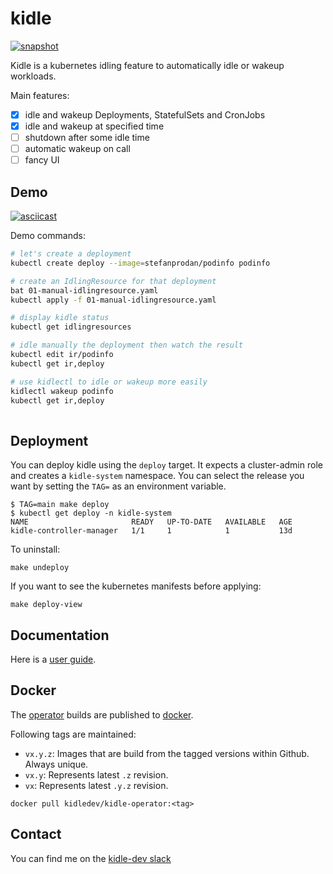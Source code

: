 # kidle

[![snapshot](https://github.com/kidle-dev/kidle/actions/workflows/snapshot.yaml/badge.svg)](https://github.com/kidle-dev/kidle/actions/workflows/snapshot.yaml)

Kidle is a kubernetes idling feature to automatically idle or wakeup workloads.

Main features:

- [x] idle and wakeup Deployments, StatefulSets and CronJobs
- [x] idle and wakeup at specified time
- [ ] shutdown after some idle time
- [ ] automatic wakeup on call
- [ ] fancy UI

## Demo

[![asciicast](https://asciinema.org/a/ucJjxq0BmygzZdjTozNgbbf6o.svg)](https://asciinema.org/a/ucJjxq0BmygzZdjTozNgbbf6o)

Demo commands:
```bash
# let's create a deployment
kubectl create deploy --image=stefanprodan/podinfo podinfo

# create an IdlingResource for that deployment
bat 01-manual-idlingresource.yaml
kubectl apply -f 01-manual-idlingresource.yaml

# display kidle status
kubectl get idlingresources

# idle manually the deployment then watch the result
kubectl edit ir/podinfo
kubectl get ir,deploy

# use kidlectl to idle or wakeup more easily
kidlectl wakeup podinfo
kubectl get ir,deploy
 
```

## Deployment

You can deploy kidle using the `deploy` target. 
It expects a cluster-admin role and creates a `kidle-system` namespace.
You can select the release you want by setting the `TAG=` as an environment variable.

```
$ TAG=main make deploy
$ kubectl get deploy -n kidle-system
NAME                       READY   UP-TO-DATE   AVAILABLE   AGE
kidle-controller-manager   1/1     1            1           13d
```

To uninstall:
```
make undeploy
```

If you want to see the kubernetes manifests before applying:
```
make deploy-view
```

## Documentation

Here is a [user guide](docs/userguide.md).

## Docker

The [operator](cmd/operator) builds are published to [docker](https://hub.docker.com/r/kidledev/kidle-operator).

Following tags are maintained:

  * `vx.y.z`: Images that are build from the tagged versions within Github. Always unique.
  * `vx.y`: Represents latest `.z` revision.
  * `vx`: Represents latest `.y.z` revision.

```
docker pull kidledev/kidle-operator:<tag>
```

## Contact

You can find me on the [kidle-dev slack](https://kidle-dev.slack.com/archives/C02JXP2JTK2)
